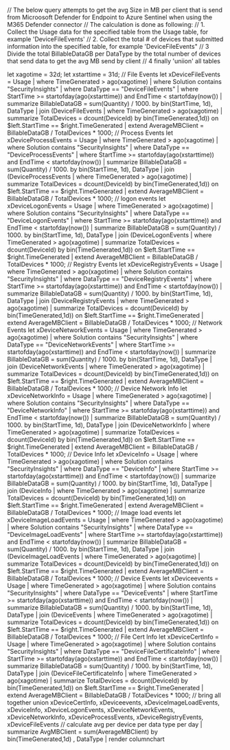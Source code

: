 // The below query attempts to get the avg Size in MB per client that is send from Microosoft Defender for Endpoint to Azure Sentinel when using the M365 Defender connector
// The calculation is done as following:
// 1. Collect the Usage data for the specified table from the Usage table, for example 'DeviceFileEvents'
// 2. Collect the total # of devices that submitted information into the specified table, for example 'DeviceFileEvents"
// 3 Divide the total BillableDataGB per DataType by the total number of devices that send data to get the avg MB send by client
// 4 finally 'uniion' all tables

let xagotime = 32d;
let xstarttime = 31d;
// File Events
let xDeviceFileEvents  = Usage 
| where TimeGenerated > ago(xagotime)
| where Solution contains "SecurityInsights"
| where DataType == "DeviceFileEvents"
| where StartTime >= startofday(ago(xstarttime)) and EndTime < startofday(now())
| summarize BillableDataGB = sum(Quantity) / 1000. by bin(StartTime, 1d), DataType 
| join (DeviceFileEvents
| where TimeGenerated > ago(xagotime)
| summarize TotalDevices = dcount(DeviceId) by bin(TimeGenerated,1d))
 on $left.StartTime == $right.TimeGenerated 
  | extend AverageMBClient = BillableDataGB / TotalDevices * 1000;
// Process Events
let xDeviceProcessEvents = Usage 
| where TimeGenerated > ago(xagotime)
| where Solution contains "SecurityInsights"
| where DataType == "DeviceProcessEvents"
| where StartTime >= startofday(ago(xstarttime)) and EndTime < startofday(now())
| summarize BillableDataGB = sum(Quantity) / 1000. by bin(StartTime, 1d), DataType 
| join (DeviceProcessEvents
| where TimeGenerated > ago(xagotime)
| summarize TotalDevices = dcount(DeviceId) by bin(TimeGenerated,1d))
 on $left.StartTime == $right.TimeGenerated 
| extend AverageMBClient = BillableDataGB / TotalDevices * 1000;
// logon events
let xDeviceLogonEvents =  Usage 
| where TimeGenerated > ago(xagotime)
| where Solution contains "SecurityInsights"
| where DataType == "DeviceLogonEvents"
| where StartTime >= startofday(ago(xstarttime)) and EndTime < startofday(now())
| summarize BillableDataGB = sum(Quantity) / 1000. by bin(StartTime, 1d), DataType 
| join (DeviceLogonEvents
| where TimeGenerated > ago(xagotime)
| summarize TotalDevices = dcount(DeviceId) by bin(TimeGenerated,1d))
 on $left.StartTime == $right.TimeGenerated 
| extend AverageMBClient = BillableDataGB / TotalDevices * 1000;
 // Registry Events
let xDeviceRegistryEvents =  Usage 
| where TimeGenerated > ago(xagotime)
| where Solution contains "SecurityInsights"
| where DataType == "DeviceRegistryEvents"
| where StartTime >= startofday(ago(xstarttime)) and EndTime < startofday(now())
| summarize BillableDataGB = sum(Quantity) / 1000. by bin(StartTime, 1d), DataType 
| join (DeviceRegistryEvents
| where TimeGenerated > ago(xagotime)
| summarize TotalDevices = dcount(DeviceId) by bin(TimeGenerated,1d))
 on $left.StartTime == $right.TimeGenerated 
| extend AverageMBClient = BillableDataGB / TotalDevices * 1000;
  // Network Events
 let xDeviceNetworkEvents =   Usage 
| where TimeGenerated > ago(xagotime)
| where Solution contains "SecurityInsights"
| where DataType == "DeviceNetworkEvents"
| where StartTime >= startofday(ago(xstarttime)) and EndTime < startofday(now())
| summarize BillableDataGB = sum(Quantity) / 1000. by bin(StartTime, 1d), DataType 
| join (DeviceNetworkEvents
| where TimeGenerated > ago(xagotime)
| summarize TotalDevices = dcount(DeviceId) by bin(TimeGenerated,1d))
 on $left.StartTime == $right.TimeGenerated 
| extend AverageMBClient = BillableDataGB / TotalDevices * 1000;
// Device Network Info
let xDeviceNetworkInfo =  Usage 
| where TimeGenerated > ago(xagotime)
| where Solution contains "SecurityInsights"
| where DataType == "DeviceNetworkInfo"
| where StartTime >= startofday(ago(xstarttime)) and EndTime < startofday(now())
| summarize BillableDataGB = sum(Quantity) / 1000. by bin(StartTime, 1d), DataType 
| join (DeviceNetworkInfo
| where TimeGenerated > ago(xagotime)
| summarize TotalDevices = dcount(DeviceId) by bin(TimeGenerated,1d))
 on $left.StartTime == $right.TimeGenerated 
| extend AverageMBClient = BillableDataGB / TotalDevices * 1000;
// Device Info 
let xDeviceInfo =  Usage 
| where TimeGenerated > ago(xagotime)
| where Solution contains "SecurityInsights"
| where DataType == "DeviceInfo"
| where StartTime >= startofday(ago(xstarttime)) and EndTime < startofday(now())
| summarize BillableDataGB = sum(Quantity) / 1000. by bin(StartTime, 1d), DataType 
| join (DeviceInfo
| where TimeGenerated > ago(xagotime)
| summarize TotalDevices = dcount(DeviceId) by bin(TimeGenerated,1d))
 on $left.StartTime == $right.TimeGenerated 
| extend AverageMBClient = BillableDataGB / TotalDevices * 1000;
// Image load events
let xDeviceImageLoadEvents =  Usage 
| where TimeGenerated > ago(xagotime)
| where Solution contains "SecurityInsights"
| where DataType == "DeviceImageLoadEvents"
| where StartTime >= startofday(ago(xstarttime)) and EndTime < startofday(now())
| summarize BillableDataGB = sum(Quantity) / 1000. by bin(StartTime, 1d), DataType 
| join (DeviceImageLoadEvents
| where TimeGenerated > ago(xagotime)
| summarize TotalDevices = dcount(DeviceId) by bin(TimeGenerated,1d))
 on $left.StartTime == $right.TimeGenerated 
| extend AverageMBClient = BillableDataGB / TotalDevices * 1000;
// Device Events
let xDeviceevents =  Usage 
| where TimeGenerated > ago(xagotime)
| where Solution contains "SecurityInsights"
| where DataType == "DeviceEvents"
| where StartTime >= startofday(ago(xstarttime)) and EndTime < startofday(now())
| summarize BillableDataGB = sum(Quantity) / 1000. by bin(StartTime, 1d), DataType 
| join (DeviceEvents
| where TimeGenerated > ago(xagotime)
| summarize TotalDevices = dcount(DeviceId) by bin(TimeGenerated,1d))
 on $left.StartTime == $right.TimeGenerated 
| extend AverageMBClient = BillableDataGB / TotalDevices * 1000;
// File Cert Info
let xDeviceCertInfo =  Usage 
| where TimeGenerated > ago(xagotime)
| where Solution contains "SecurityInsights"
| where DataType == "DeviceFileCertificateInfo"
| where StartTime >= startofday(ago(xstarttime)) and EndTime < startofday(now())
| summarize BillableDataGB = sum(Quantity) / 1000. by bin(StartTime, 1d), DataType 
| join (DeviceFileCertificateInfo
| where TimeGenerated > ago(xagotime)
| summarize TotalDevices = dcount(DeviceId) by bin(TimeGenerated,1d))
 on $left.StartTime == $right.TimeGenerated 
| extend AverageMBClient = BillableDataGB / TotalDevices * 1000;
// bring all together
union xDeviceCertInfo, xDeviceevents, xDeviceImageLoadEvents, xDeviceInfo, xDeviceLogonEvents, xDeviceNetworkEvents, xDeviceNetworkInfo, xDeviceProcessEvents, xDeviceRegistryEvents, xDeviceFileEvents
// calculate avg per device per data type per day
| summarize AvgMBClient = sum(AverageMBClient) by bin(TimeGenerated,1d) , DataType
| render columnchart 
